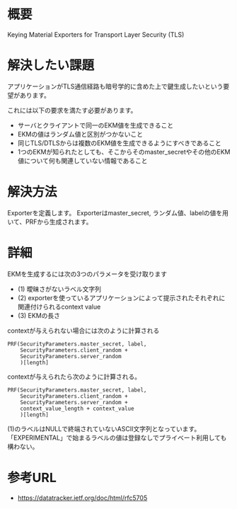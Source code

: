 # 概要
Keying Material Exporters for Transport Layer Security (TLS)

# 解決したい課題
アプリケーションがTLS通信経路も暗号学的に含めた上で鍵生成したいという要望があります。

これには以下の要求を満たす必要があります。
- サーバとクライアントで同一のEKM値を生成できること
- EKMの値はランダム値と区別がつかないこと
- 同じTLS/DTLSからは複数のEKM値を生成できるようにすべきであること
- 1つのEKMが知られたとしても、そこからそのmaster_secretやその他のEKM値について何も関連していない情報であること

# 解決方法
Exporterを定義します。
Exporterはmaster_secret, ランダム値、labelの値を用いて、PRFから生成されます。


# 詳細

EKMを生成するには次の3つのパラメータを受け取ります
- (1) 曖昧さがないラベル文字列
- (2) exporterを使っているアプリケーションによって提示されたそれぞれに関連付けられるcontext value
- (3) EKMの長さ

contextが与えられない場合には次のように計算される
```
PRF(SecurityParameters.master_secret, label,
    SecurityParameters.client_random +
    SecurityParameters.server_random
    )[length]
```

contextが与えられたら次のように計算される。
```
PRF(SecurityParameters.master_secret, label,
    SecurityParameters.client_random +
    SecurityParameters.server_random +
    context_value_length + context_value
    )[length]
```

(1)のラベルはNULLで終端されていないASCII文字列となっています。
「EXPERIMENTAL」で始まるラベルの値は登録なしでプライベート利用しても構わない。


# 参考URL
- https://datatracker.ietf.org/doc/html/rfc5705
